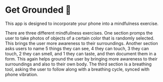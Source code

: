 # Get Grounded &#127793;

This app is designed to incorporate your phone into a mindfulness exercise.
<p>There are three different mindfullness exercises. One section promps the user to take photos of objects of a certain color that is randomly selected.
This brings the user more awareness to their surroundings. Another section asks users to name 5 things they can see, 4 they can touch, 3 they can touch, 2 they can smell,
and 1 they can taste, and then document them in a form. This again helps ground the user by bringing more awareness to their surroundings and also to their own body.
The third section is a breathing tool, asking the user to follow along with a breathing cycle, synced with phone vibration.</p>

